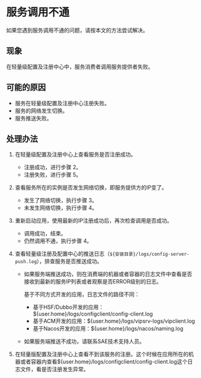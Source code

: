 # 服务调用不通

如果您遇到服务调用不通的问题，请按本文的方法尝试解决。

## 现象

在轻量级配置及注册中心中，服务消费者调用服务提供者失败。

## 可能的原因

-   服务在轻量级配置及注册中心注册失败。
-   服务的网络发生切换。
-   服务推送失败。

## 处理办法

1.  在轻量级配置及注册中心上查看服务是否注册成功。

    -   注册成功，进行步骤 2。
    -   注册失败，进行步骤 5。
2.  查看服务所在的实例是否发生网络切换，即服务提供方的IP变了。

    -   发生了网络切换，执行步骤 3。
    -   未发生网络切换，执行步骤 4。
3.  重新启动应用，使用最新的IP注册成功后，再次检查调用是否成功。

    -   调用成功，结束。
    -   仍然调用不通，执行步骤 4。
4.  查看轻量级注册及配置中心的推送日志（`${安装目录}/logs/config-server-push.log`），排查服务是否推送成功。

    -   如果服务端推送成功，则在消费端的机器或者容器的日志文件中查看是否接收到最新的服务IP列表或者观察是否ERROR级别的日志。

        基于不同方式开发的应用，日志文件的路径不同：

        -   基于HSF/Dubbo开发的应用：$\{user.home\}/logs/configclient/config-client.log
        -   基于ACM开发的应用：$\{user.home\}/logs/vipsrv-logs/vipclient.log
        -   基于Nacos开发的应用：$\{user.home\}/logs/nacos/naming.log
    -   如果服务端推送不成功，请联系SAE技术支持人员。

5.  在轻量版配置及注册中心上查看不到该服务的注册。这个时候在应用所在的机器或者容器内查看$\{user.home\}/logs/configclient/config-client.log这个日志文件，看是否注册发生异常。

